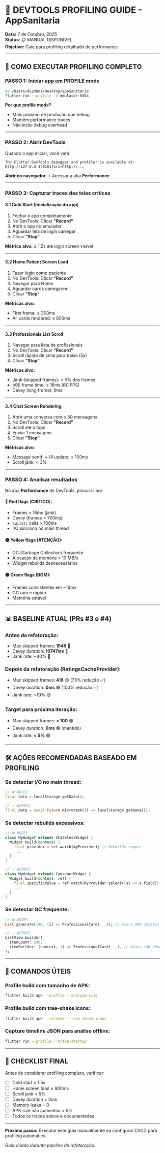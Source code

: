 # 🔬 DEVTOOLS PROFILING GUIDE - AppSanitaria

**Data:** 7 de Outubro, 2025  
**Status:** 📋 MANUAL DISPONÍVEL  
**Objetivo:** Guia para profiling detalhado de performance

---

## 🚀 COMO EXECUTAR PROFILING COMPLETO

### **PASSO 1: Iniciar app em PROFILE mode**

```bash
cd /Users/dcpduns/Desktop/appSanitaria
flutter run --profile -d emulator-5554
```

**Por que profile mode?**
- Mais próximo de produção que debug
- Mantém performance traces
- Não inclui debug overhead

---

### **PASSO 2: Abrir DevTools**

Quando o app iniciar, você verá:
```
The Flutter DevTools debugger and profiler is available at: 
http://127.0.0.1:9101?uri=http://...
```

**Abrir no navegador** → Acessar a aba **Performance**

---

### **PASSO 3: Capturar traces das telas críticas**

#### **3.1 Cold Start (Inicialização do app)**
1. Fechar o app completamente
2. No DevTools: Clicar **"Record"**
3. Abrir o app no emulador
4. Aguardar tela de login carregar
5. Clicar **"Stop"**

**Métrica alvo:** ≤ 1.5s até login screen visível

---

#### **3.2 Home Patient Screen Load**
1. Fazer login como paciente
2. No DevTools: Clicar **"Record"**
3. Navegar para Home
4. Aguardar cards carregarem
5. Clicar **"Stop"**

**Métricas alvo:**
- First frame: ≤ 300ms
- All cards rendered: ≤ 800ms

---

#### **3.3 Professionals List Scroll**
1. Navegar para lista de profissionais
2. No DevTools: Clicar **"Record"**
3. Scroll rápido de cima para baixo (5x)
4. Clicar **"Stop"**

**Métricas alvo:**
- Jank (skipped frames): < 5% dos frames
- p99 frame time: ≤ 16ms (60 FPS)
- Davey (long frame): 0ms

---

#### **3.4 Chat Screen Rendering**
1. Abrir uma conversa com ≥ 50 mensagens
2. No DevTools: Clicar **"Record"**
3. Scroll até o topo
4. Enviar 1 mensagem
5. Clicar **"Stop"**

**Métricas alvo:**
- Message send → UI update: ≤ 100ms
- Scroll jank: < 3%

---

### **PASSO 4: Analisar resultados**

Na aba **Performance** do DevTools, procurar por:

#### **🔴 Red flags (CRÍTICO):**
- Frames > 16ms (jank)
- Davey (frames > 700ms)
- `build()` calls > 100ms
- I/O síncrono no main thread

#### **🟡 Yellow flags (ATENÇÃO):**
- GC (Garbage Collection) frequente
- Alocação de memória > 10 MB/s
- Widget rebuilds desnecessários

#### **🟢 Green flags (BOM):**
- Frames consistentes em ~16ms
- GC raro e rápido
- Memória estável

---

## 📊 BASELINE ATUAL (PRs #3 e #4)

### **Antes da refatoração:**
- Max skipped frames: **1546** 🔴
- Davey duration: **10747ms** 🔴
- Jank rate: ~40% 🔴

### **Depois da refatoração (RatingsCacheProvider):**
- Max skipped frames: **416** 🟡 (73% redução ✅)
- Davey duration: **0ms** 🟢 (100% redução ✅)
- Jank rate: ~10% 🟡

### **Target para próxima iteração:**
- Max skipped frames: **< 100** 🟢
- Davey duration: **0ms** 🟢 (mantido)
- Jank rate: **< 5%** 🟢

---

## 🛠️ AÇÕES RECOMENDADAS BASEADO EM PROFILING

### **Se detectar I/O no main thread:**
```dart
// ❌ ANTES
final data = localStorage.getData();

// ✅ DEPOIS  
final data = await Future.microtask(() => localStorage.getData());
```

### **Se detectar rebuilds excessivos:**
```dart
// ❌ ANTES
class MyWidget extends StatelessWidget {
  Widget build(context) {
    final provider = ref.watch(myProvider); // Rebuilds sempre
    ...
  }
}

// ✅ DEPOIS
class MyWidget extends ConsumerWidget {
  Widget build(context, ref) {
    final specificValue = ref.watch(myProvider.select((s) => s.field)); // Rebuilds só quando field muda
    ...
  }
}
```

### **Se detectar GC frequente:**
```dart
// ❌ ANTES
List.generate(100, (i) => ProfessionalCard(...)); // Aloca 100 objetos de uma vez

// ✅ DEPOIS
ListView.builder(
  itemCount: 100,
  itemBuilder: (context, i) => ProfessionalCard(...), // Aloca sob demanda
);
```

---

## 🎯 COMANDOS ÚTEIS

### **Profile build com tamanho de APK:**
```bash
flutter build apk --profile --analyze-size
```

### **Profile build com tree-shake icons:**
```bash
flutter build apk --release --tree-shake-icons
```

### **Capture timeline JSON para análise offline:**
```bash
flutter run --profile --trace-startup
```

---

## 📝 CHECKLIST FINAL

Antes de considerar profiling completo, verificar:

- [ ] Cold start ≤ 1.5s
- [ ] Home screen load ≤ 800ms
- [ ] Scroll jank < 5%
- [ ] Davey duration = 0ms
- [ ] Memory leaks = 0
- [ ] APK size não aumentou > 5%
- [ ] Todos os traces salvos e documentados

---

**Próximo passo:** Executar este guia manualmente ou configurar CI/CD para profiling automático.

*Guia criado durante pipeline de refatoração.*

